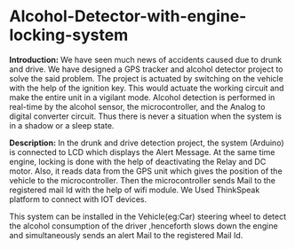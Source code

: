 # Alcohol-Detector-with-engine-locking-system

**Introduction:**
We have seen much news of accidents caused due to drunk and drive. We have designed a GPS tracker and alcohol detector project to solve the said problem. The project is actuated by switching on the vehicle with the help of the ignition key. This would actuate the working circuit and make the entire unit in a vigilant mode. Alcohol detection is performed in real-time by the alcohol sensor, the microcontroller, and the Analog to digital converter circuit. Thus there is never a situation when the system is in a shadow or a sleep state.

**Description:**
In the drunk and drive detection project, the system (Arduino) is connected to LCD which displays the Alert Message. At the same time engine, locking is done with the help of deactivating the Relay and DC motor. Also, it reads data from the GPS unit which gives the position of the vehicle to the microcontroller. Then the microcontroller sends Mail to the registered mail Id with the help of wifi module. We Used ThinkSpeak platform to connect with IOT devices.

This system can be installed in the Vehicle(eg:Car) steering wheel to detect the alcohol consumption of the driver ,henceforth slows down the engine and simultaneously sends an alert Mail to the registered Mail Id.
